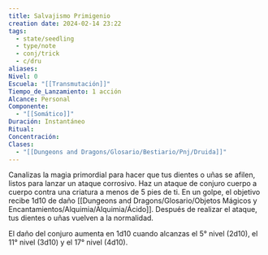 ```yaml
---
title: Salvajismo Primigenio
creation date: 2024-02-14 23:22
tags:
  - state/seedling
  - type/note
  - conj/trick
  - c/dru
aliases: 
Nivel: 0
Escuela: "[[Transmutación]]"
Tiempo_de_Lanzamiento: 1 acción
Alcance: Personal
Componente:
  - "[[Somático]]"
Duración: Instantáneo
Ritual: 
Concentración: 
Clases:
  - "[[Dungeons and Dragons/Glosario/Bestiario/Pnj/Druida]]"
---
```

Canalizas la magia primordial para hacer que tus dientes o uñas se afilen, listos para lanzar un ataque corrosivo. Haz un ataque de conjuro cuerpo a cuerpo contra una criatura a menos de 5 pies de ti. En un golpe, el objetivo recibe 1d10 de daño [[Dungeons and Dragons/Glosario/Objetos Mágicos y Encantamientos/Alquimia/Alquimia/Ácido]]. Después de realizar el ataque, tus dientes o uñas vuelven a la normalidad.

El daño del conjuro aumenta en 1d10 cuando alcanzas el 5° nivel (2d10), el 11° nivel (3d10) y el 17° nivel (4d10).
